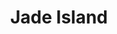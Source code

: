 ---
layout: place
title: "Jade Island"
permalink: /pennsylvania/warrington/jade-island.html
stateAbbr: PA
stateName: Pennsylvania
cityName: Warrington
place_id: ChIJodmIMr-oxokRu6OD_Yx3g00
photos:
  - name: >-
      places/ChIJodmIMr-oxokRu6OD_Yx3g00/photos/AeeoHcKPvESeY9ZbhUbv_hR8qRHkyC0rhy59xrhznrFZV4i3pNCb_6wVrhBYxAr09dv0NS5cicdMCgYzi0Hg3DTfKS5VK2w_lOsED4Zg_lfkzrLT9loeyf-EdGLe_LAHdaQRpYpxi8j2Y1TmBf1QG-HJcqZBEWWxlD9bmik0YOrpVRBschf5VgSMEUby_NQBY0KhSUjsk6iqbAMKesAfOcX6ogHMRTmDv1AA_Sq7gWzBdgVGNBkwAxfhmTzkxdzFny9A0Tl_gU_7uCt4bWwE9zgyHA_U-U2FxrCQvXbnaR6ZZdbpqGyIwPtVpm3dEvKtR2YgqllB5CZsgrMOfz3JK7qJC9QGwdNPtsQpj1Wh7QTQS7tXuMLK9IydM5QjBTY0g8es5IPmfsh1EiRrVlsnRE2I9M_9ds_9K67MHFxfTLH66KY
    widthPx: 3600
    heightPx: 4800
    authorAttributions:
      - displayName: Angela Chen
        uri: https://maps.google.com/maps/contrib/108312548541406587171
        photoUri: >-
          https://lh3.googleusercontent.com/a/ACg8ocIpGa4SvGvbB-QLtMfLSNTbPUk8yos2mAzhpGQBkO1ifsYIcw=s100-p-k-no-mo
    flagContentUri: >-
      https://www.google.com/local/imagery/report/?cb_client=maps_api_places.places_api&image_key=!1e10!2sCIHM0ogKEICAgICXw9r6Rg&hl=en-US
    googleMapsUri: >-
      https://www.google.com/maps/place//data=!3m4!1e2!3m2!1sCIHM0ogKEICAgICXw9r6Rg!2e10!4m2!3m1!1s0x89c6a8bf3288d9a1:0x4d83778cfd83a3bb
  - name: >-
      places/ChIJodmIMr-oxokRu6OD_Yx3g00/photos/AeeoHcIrXP2W5khXkr-_s9XfCxvZHhUheKKHyVckoTHdAU_gKs2c94mpDnfhlnfN_yZYvPJIlexUUZ3QCpo6nreD3wDZGpR7a6BXsFXeblj7eKhl0Hmu56f9Cdbr6XFnCglLtxMnMkYamXYQEOq2IohfuhpjJwWFBBZhC8ewsHAaUmJggOtHeJiG0R09OGE3zofFiEUowXuK2MvKeTBLd7mzMx1U3xDfPSgfwb9QIx98yderLupT6W1H7R_Zaqs-30HoV5AiK5qWHR1nJAMQJYAAV1_HC5hCPrWMip234S-Kdr00bNYnRwuE_bqBrr-crZt91zZYs8lg5WhjCB0h4mnl1uRAz7_MB3vl2sops97gLkyL_Iveq-sSeyXfmAGjWysCk9IhJdI88KaJArEK0VL9gUMYDVvQLrZCSVSn99Vqpok59Q
    widthPx: 3024
    heightPx: 4032
    authorAttributions:
      - displayName: G Fab
        uri: https://maps.google.com/maps/contrib/106499242460635625865
        photoUri: >-
          https://lh3.googleusercontent.com/a-/ALV-UjU8unuHYOa02kpVAOFhSUaMdXJUqFlthfAt3Mx7p6iZnnYe9szr=s100-p-k-no-mo
    flagContentUri: >-
      https://www.google.com/local/imagery/report/?cb_client=maps_api_places.places_api&image_key=!1e10!2sCIHM0ogKEICAgIDWurGkFA&hl=en-US
    googleMapsUri: >-
      https://www.google.com/maps/place//data=!3m4!1e2!3m2!1sCIHM0ogKEICAgIDWurGkFA!2e10!4m2!3m1!1s0x89c6a8bf3288d9a1:0x4d83778cfd83a3bb
  - name: >-
      places/ChIJodmIMr-oxokRu6OD_Yx3g00/photos/AeeoHcK5eH_3C7Fy0vQQU0vAwt2qdEPRCk3UxZkJ2kjTlJRTYAhGP5AYjnRd5g87Iip6pKZ-LyYwAGH5-zFu9QnAS25oOTztVcbsroV7HB1zQx56XHj3VtLm-l0mCgsap2VQmQOmFHpKWuL_btcYH-1I1hYIfm756nCCweGm00ksmmisWUYz1ZsQ7cnHwfpiXQT-tmH0IflVHNMCXc2phI4skMq0_ckBHwIqnFY3gyAaKopOY2WWuWokQXROQngz6eCfh3XYgAmc8OkRfdAFKly6uuz0TSPSklWS6GoVGGaFdNzYbSI6koZjCIr20rreS12bV7BSK1oSumTxGr6ldwMMLv5nm4uEW_UYqidxbYGscq1ogWlRRTxWrsikjleKfoXJeKIoBjFGDCxfDBReAGj5YvnHy0FYxkgZSIiX3Wg8iDdUgg
    widthPx: 3024
    heightPx: 4032
    authorAttributions:
      - displayName: Alex Khvatov
        uri: https://maps.google.com/maps/contrib/116137095715032004443
        photoUri: >-
          https://lh3.googleusercontent.com/a-/ALV-UjUS59Qe26sIuuT03neCicm63LqE3K-sv3FNYex1qct5HqMzgITbZA=s100-p-k-no-mo
    flagContentUri: >-
      https://www.google.com/local/imagery/report/?cb_client=maps_api_places.places_api&image_key=!1e10!2sCIHM0ogKEICAgIDspPb5PQ&hl=en-US
    googleMapsUri: >-
      https://www.google.com/maps/place//data=!3m4!1e2!3m2!1sCIHM0ogKEICAgIDspPb5PQ!2e10!4m2!3m1!1s0x89c6a8bf3288d9a1:0x4d83778cfd83a3bb
  - name: >-
      places/ChIJodmIMr-oxokRu6OD_Yx3g00/photos/AeeoHcJpEgafvvDSQ_dMuWsBGH6_46JtmZsijR67Pqn1MxPy9-OfjiOAZoxtXvb8TkCjNtV8q09CirPboCqBTcUcfXa7HilJBVW7YxLZg3ho2cjeynGI2zWSVbiBTeGqbfIOzswiymcoWXB-3vr5oTz_KyiFn4TheYql3jDYDJoQ_xOsN4bweADcx3FAMqN48Ax1c617PsnrX0XymbnU2TYUIq9iCns9Dz6zNkBtGel7okkcm9lnfaEcThh_8suG21WJI1lXZMtfjbZOwRQtQLOaf817dJETgnHtiEcax7aXDmZOGd5PByMYi2s1BJJ3zyxyI2R8LR7B1UVNoMy-mO8K9BLwXxXzM6C3cCEP_JWVdduNo31L8-WfKAXkiyXDqKMzpr3ZL-ASMj7siGGPFpJq2skS04iqBtF3WG2TNj-MAw282Q
    widthPx: 2268
    heightPx: 4032
    authorAttributions:
      - displayName: Mimi Devier
        uri: https://maps.google.com/maps/contrib/110633931557683998370
        photoUri: >-
          https://lh3.googleusercontent.com/a-/ALV-UjVS26_y79wEaqIvQy2khlVzor2jyZub_PnJFRc7PmQxI4IgcDe6=s100-p-k-no-mo
    flagContentUri: >-
      https://www.google.com/local/imagery/report/?cb_client=maps_api_places.places_api&image_key=!1e10!2sCIHM0ogKEICAgID5xte2Uw&hl=en-US
    googleMapsUri: >-
      https://www.google.com/maps/place//data=!3m4!1e2!3m2!1sCIHM0ogKEICAgID5xte2Uw!2e10!4m2!3m1!1s0x89c6a8bf3288d9a1:0x4d83778cfd83a3bb
  - name: >-
      places/ChIJodmIMr-oxokRu6OD_Yx3g00/photos/AeeoHcJ70Xrm0ZhqP9MTwY3fKoKFg9WaG8dGOA3BAPJzmYlH4KVkduWuPgjVgKILurph6CcBNR-VHWotuoE8LYGphc3gywjFdmwforAodeXOXT75LGiF0QTN52dNRR6IQuOonjv7fX7sTelKXo52wiUg16kdIotSP7179NqeG-du-GEdozT8HicAhJMxaTpEqFtVmMCljN09Q2zI1XXcyIOLG1bLWQ8sZI15Pino2e692APX0n-gzsZSSVi7wd2mY3bwJuzkAGSAzVUhMp-SGFHEB62DAfNmp2-0guECAVNYwt09-Xmqp2155yv8f5gXjw3IJTU_gIZ4EkHGJuFoJYl2bSswNE9P8uWwslW2m2kWqtLpgI4wkKwjCSUHQkST_Nr74qsTpES4im_v8X2f5RKdDHy0HvLXHxhiNvTjIou-UAY
    widthPx: 1920
    heightPx: 1080
    authorAttributions:
      - displayName: Gerardo Garza
        uri: https://maps.google.com/maps/contrib/108594840476403555063
        photoUri: >-
          https://lh3.googleusercontent.com/a/ACg8ocKCtVu7baDNYKDYMaPT5y5lHO-q3mlTS7DSynVCX9luzpmEoQ=s100-p-k-no-mo
    flagContentUri: >-
      https://www.google.com/local/imagery/report/?cb_client=maps_api_places.places_api&image_key=!1e10!2sCIHM0ogKEICAgICk1YL_dQ&hl=en-US
    googleMapsUri: >-
      https://www.google.com/maps/place//data=!3m4!1e2!3m2!1sCIHM0ogKEICAgICk1YL_dQ!2e10!4m2!3m1!1s0x89c6a8bf3288d9a1:0x4d83778cfd83a3bb
  - name: >-
      places/ChIJodmIMr-oxokRu6OD_Yx3g00/photos/AeeoHcLfuqVI7rwbaZVCSVWZy7P5c_kBf-lyucE6yoiPcueTlCTKzA2tzHeEX5Czk06UCV3iVpPEC5PWzRs4m6mifBrTukP0zemXdVP2AojKvg00T-JTOUxFZCZjAGHdADlT6BFAmM_Lkm3003WZKg2YXCXtoXuLpBj8AilNW9H_CJf8S4JimyxPDtpU7jbdOxtBrMXS4fEoY1mwgsYPR0QYKqFKdFlqw9vdt6lLZZ7KycYHiOVcwrlxGDLT997-GW4lBvcwDrYv38_pHg6Ord3EkfMtJj49AvNctXl5xEtVntCjXGuBoAjUvmK4wCTwvhKROfs_CqzYRP8hV8wNnhoPrtZlz_hTWls0M0qgiuCoLA8qpEA5o1WDkzQ47OXQl42Mj-R4bKXoOYRbbqYXDCU023T9vP4IoAWSxHMXWIJF_2iDmc4g
    widthPx: 3072
    heightPx: 4080
    authorAttributions:
      - displayName: Casey South
        uri: https://maps.google.com/maps/contrib/101367624592625778749
        photoUri: >-
          https://lh3.googleusercontent.com/a-/ALV-UjVDTXh4rQIOteJDck2KiRF1wGKlbNC73dBFGiAF1tOESqe_2M0dYQ=s100-p-k-no-mo
    flagContentUri: >-
      https://www.google.com/local/imagery/report/?cb_client=maps_api_places.places_api&image_key=!1e10!2sCIHM0ogKEICAgMDIrKfI1gE&hl=en-US
    googleMapsUri: >-
      https://www.google.com/maps/place//data=!3m4!1e2!3m2!1sCIHM0ogKEICAgMDIrKfI1gE!2e10!4m2!3m1!1s0x89c6a8bf3288d9a1:0x4d83778cfd83a3bb
  - name: >-
      places/ChIJodmIMr-oxokRu6OD_Yx3g00/photos/AeeoHcIif9rhlr_6OkNV_-adp8P6UcVLGDb1QhFhv1Nl60UY03SXGmnjtu_8aSFabg8LKCRSgWTij0Ybu63KKtshm8lLPY3ey2uaNNfh5IGa44sQqPme8ERU_qK0H7S1cK6XYBCHy_kIhmIemmjuet1i7vRrunzX4yAdHS8yejih2JNoLhm_VgFXdbWa4giqfqd9xpY4r7GDm8OppLXj6krV1UyHUXiQL7lwvGXOKp2_dh2Pl5kYSgS9FJgy-egSlBLegAWD27Z5n9S18gdYmQuJd7ygrUnKP8EOfcQHevU8bGZBxWaUUYqZ66iO7Ky9o5V1mJ3l8lRXF1iJc3kJV-kO_9wAZEpT3YVVq4p59dexPnv94lCJ-P6l1daAUE31dXbNUrbTaIl4qhaZsiXjE28upVd8uS6Nc7crvE4u6eEpdgaq3Q
    widthPx: 3024
    heightPx: 4032
    authorAttributions:
      - displayName: Alex Khvatov
        uri: https://maps.google.com/maps/contrib/116137095715032004443
        photoUri: >-
          https://lh3.googleusercontent.com/a-/ALV-UjUS59Qe26sIuuT03neCicm63LqE3K-sv3FNYex1qct5HqMzgITbZA=s100-p-k-no-mo
    flagContentUri: >-
      https://www.google.com/local/imagery/report/?cb_client=maps_api_places.places_api&image_key=!1e10!2sCIHM0ogKEICAgIDspPbpXA&hl=en-US
    googleMapsUri: >-
      https://www.google.com/maps/place//data=!3m4!1e2!3m2!1sCIHM0ogKEICAgIDspPbpXA!2e10!4m2!3m1!1s0x89c6a8bf3288d9a1:0x4d83778cfd83a3bb
  - name: >-
      places/ChIJodmIMr-oxokRu6OD_Yx3g00/photos/AeeoHcI5gNvjeNuxG73WKug8BbD2_waw6_7tjEm0BXcZNti5Pa39e9jjLvIns62Aw5rb_9qcC7HaZYK_6uXW_UJ_dGshsNWMGmx5XSfIvTfH8O7iw3S4BHZKNQqxfZOl7jtHYvLPBlQutXpARBq8KRSOWAiwInmdCffGiScQsnie6BR8mPf9BgFLtF23LPtCuq4rDsUB2EJa5ZKYlknqQuhbFGYFZfomAbYcM8TOYFcM4z8ua9tl0-2YIXo4EIZnb_orQt7oazltu3uv_Fc6LLYsD_gLTKjMSJ-B7lUMomKDL91WvRsiW2iqkr7UKQLApL5KkmkI8qVhDozEo_Vtaz1WTqjgP-E11SCpNPBEtFMBWW2jQLrAcBCSrywbEooAdXTlg-9J64WUYL_niaZweKJ1qfpVm5PpJmpdWIw9SVAgATo
    widthPx: 4032
    heightPx: 3024
    authorAttributions:
      - displayName: John R Andres Sr
        uri: https://maps.google.com/maps/contrib/102918683651713479705
        photoUri: >-
          https://lh3.googleusercontent.com/a-/ALV-UjXxUvWrmJXseFEmsls6adI8ujPJRT0k5Z3McYSxRDVX_1hIkBfNtA=s100-p-k-no-mo
    flagContentUri: >-
      https://www.google.com/local/imagery/report/?cb_client=maps_api_places.places_api&image_key=!1e10!2sCIHM0ogKEICAgICEic6pdw&hl=en-US
    googleMapsUri: >-
      https://www.google.com/maps/place//data=!3m4!1e2!3m2!1sCIHM0ogKEICAgICEic6pdw!2e10!4m2!3m1!1s0x89c6a8bf3288d9a1:0x4d83778cfd83a3bb
  - name: >-
      places/ChIJodmIMr-oxokRu6OD_Yx3g00/photos/AeeoHcLCDcznmZaQu4g8spIQAfSjuKi3UVm8SpkIGoQ-ny2gjYsDOSNS6Tuse-GiahtyGYStdUpH04v10N-5QIuoBTezE0rMDrx0zKRtLY1iRq8DJozAb9X0-wi-OGWcXCgp3Hs0WLH6YbbPYs18RNcklRSZI7DlLM_I23RTwQ_kB7n4xJKoF3oAJJI5M6t4yXtjHYUQsK86wp77lgjOkFoZ0ZrCm7qCjEbwzVXIZ8vzZ03ChArhPFMtoAMrh3oG1ukThWevGHXMH4CC23kRChWtAR0VvhWMip-dzA2vH0nMKInwxAy5DdDQy9Vjm0Ei6EDJdOHgbn1uovF9voZb8xhPfsk3fI9iPBuJzUSVP8G64C_X5YT7q8SBLWecghzmfGBRB5oO7SSADc1usqM5SI260JHBX9Dak68BXrRa2XnMxy681Nk
    widthPx: 3024
    heightPx: 4032
    authorAttributions:
      - displayName: Alex Khvatov
        uri: https://maps.google.com/maps/contrib/116137095715032004443
        photoUri: >-
          https://lh3.googleusercontent.com/a-/ALV-UjUS59Qe26sIuuT03neCicm63LqE3K-sv3FNYex1qct5HqMzgITbZA=s100-p-k-no-mo
    flagContentUri: >-
      https://www.google.com/local/imagery/report/?cb_client=maps_api_places.places_api&image_key=!1e10!2sCIHM0ogKEICAgIDspPapvwE&hl=en-US
    googleMapsUri: >-
      https://www.google.com/maps/place//data=!3m4!1e2!3m2!1sCIHM0ogKEICAgIDspPapvwE!2e10!4m2!3m1!1s0x89c6a8bf3288d9a1:0x4d83778cfd83a3bb
  - name: >-
      places/ChIJodmIMr-oxokRu6OD_Yx3g00/photos/AeeoHcKCC5J5-V3y73p4C7jNrPNrr5c_YwK34vr4wFCeKfr82E8pVu2dCRPkhXDOdKNrhNhSAJhhZuvy-J6aNbOOS7UWVSLtDUGwt-nFTZO8rMy-TgsfXfa32nio33YB_CVrQ1fIiL9vIHbk-aTFuMWuD8Qno22V6YzK9EISLcWnGkjYO4ywVERS2oM-TLQyL4cooPV3z6_vHOb2-qz0IgdqSL0xRYN_xcRK6l8gl_yKCl1v91ypLZquSLbf5U_2lVwvO77g7nzo8azhhj2MMRHiri9v3NFsv-SPqwMFhtEfeqvarH1Rf3baNZsblK9baxHb1RDBZfOZaDG4bVEqhilv49Jr0PAakzXnl57Bek0OdeSBgio5-o_2s8uI9dvH7CTaplRrP2GsZcy98BHj0_YeXa3u7zHALqSNN-Z-edoyoKE
    widthPx: 3024
    heightPx: 4032
    authorAttributions:
      - displayName: Alex Khvatov
        uri: https://maps.google.com/maps/contrib/116137095715032004443
        photoUri: >-
          https://lh3.googleusercontent.com/a-/ALV-UjUS59Qe26sIuuT03neCicm63LqE3K-sv3FNYex1qct5HqMzgITbZA=s100-p-k-no-mo
    flagContentUri: >-
      https://www.google.com/local/imagery/report/?cb_client=maps_api_places.places_api&image_key=!1e10!2sCIHM0ogKEICAgIDspPaZLA&hl=en-US
    googleMapsUri: >-
      https://www.google.com/maps/place//data=!3m4!1e2!3m2!1sCIHM0ogKEICAgIDspPaZLA!2e10!4m2!3m1!1s0x89c6a8bf3288d9a1:0x4d83778cfd83a3bb
address: 1380 Easton Rd, Warrington, PA 18976, USA
street: 1380 Easton Rd
city: Warrington
state: PA
zip: '18976'
country: USA
neighborhood: null
latitude: '40.250980'
longitude: '-75.134355'
accessibility_options:
  wheelchairAccessibleParking: true
  wheelchairAccessibleEntrance: true
  wheelchairAccessibleRestroom: true
  wheelchairAccessibleSeating: true
business_status: OPERATIONAL
name: Jade Island
google_maps_links:
  directionsUri: >-
    https://www.google.com/maps/dir//''/data=!4m7!4m6!1m1!4e2!1m2!1m1!1s0x89c6a8bf3288d9a1:0x4d83778cfd83a3bb!3e0
  placeUri: https://maps.google.com/?cid=5585439410301936571
  writeAReviewUri: >-
    https://www.google.com/maps/place//data=!4m3!3m2!1s0x89c6a8bf3288d9a1:0x4d83778cfd83a3bb!12e1
  reviewsUri: >-
    https://www.google.com/maps/place//data=!4m4!3m3!1s0x89c6a8bf3288d9a1:0x4d83778cfd83a3bb!9m1!1b1
  photosUri: >-
    https://www.google.com/maps/place//data=!4m3!3m2!1s0x89c6a8bf3288d9a1:0x4d83778cfd83a3bb!10e5
primary_type: Chinese Restaurant
opening_hours:
  regular: null
  current: null
secondary_opening_hours:
  regular:
    weekdayDescriptions: null
    type: null
  current:
    weekdayDescriptions: null
    type: null
phone: (215) 918-2000
price_level: PRICE_LEVEL_MODERATE
price_range: $10 &ndash; $20
rating: '4.0'
rating_count: 146
website: https://www.jadeislandwarrington.com/
description: null
reviews: null
parking_options: null
payment_options: null
allow_dogs: null
curbside_pickup: null
delivery: null
dine_in: null
good_for_children: null
good_for_groups: null
good_for_sports: null
live_music: null
menu_for_children: null
outdoor_seating: null
reservable: null
restroom: null
serves_beer: null
serves_breakfast: null
serves_brunch: null
serves_cocktails: null
serves_coffee: null
serves_dinner: null
serves_dessert: null
serves_lunch: null
serves_vegetarian_food: null
serves_wine: null
takeout: null

---